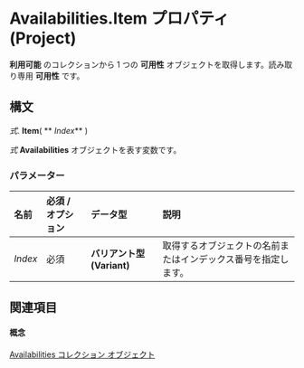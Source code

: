 
# Availabilities.Item プロパティ (Project)

 **利用可能** のコレクションから 1 つの **可用性** オブジェクトを取得します。読み取り専用 **可用性** です。


## 構文

 _式_. **Item**( ** _Index_** )

 _式_ **Availabilities** オブジェクトを表す変数です。


### パラメーター



|**名前**|**必須 / オプション**|**データ型**|**説明**|
|:-----|:-----|:-----|:-----|
| _Index_|必須|**バリアント型 (Variant)**|取得するオブジェクトの名前またはインデックス番号を指定します。|

## 関連項目


#### 概念


[Availabilities コレクション オブジェクト](51224d62-777b-1ae3-a646-ca977464d37d.md)